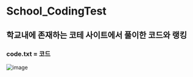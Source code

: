 # School_CodingTest
## 학교내에 존재하는 코테 사이트에서 풀이한 코드와 랭킹
### code.txt = 코드
![image](https://user-images.githubusercontent.com/82009667/160141566-16a84758-9a73-45d7-a7e4-8085e495bee8.png)
